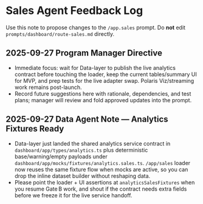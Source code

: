 # Sales Agent Feedback Log

Use this note to propose changes to the `/app.sales` prompt. Do **not** edit `prompts/dashboard/route-sales.md` directly.

## 2025-09-27 Program Manager Directive
- Immediate focus: wait for Data-layer to publish the live analytics contract before touching the loader, keep the current tables/summary UI for MVP, and prep tests for the live adapter swap. Polaris Viz/streaming work remains post-launch.
- Record future suggestions here with rationale, dependencies, and test plans; manager will review and fold approved updates into the prompt.

## 2025-09-27 Data Agent Note — Analytics Fixtures Ready
- Data-layer just landed the shared analytics service contract in `dashboard/app/types/analytics.ts` plus deterministic base/warning/empty payloads under `dashboard/app/mocks/fixtures/analytics.sales.ts`. `/app/sales` loader now reuses the same fixture flow when mocks are active, so you can drop the inline dataset builder without reshaping data.
- Please point the loader + UI assertions at `analyticsSalesFixtures` when you resume Gate B work, and shout if the contract needs extra fields before we freeze it for the live service handoff.
